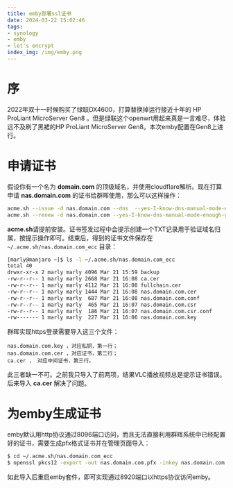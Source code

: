 ```yaml
---
title: emby部署ssl证书
date: 2024-03-22 15:02:46
tags:
- synology
- emby
- let's encrypt
index_img: /img/emby.png
---
```

# 序
2022年双十一时候购买了绿联DX4600，打算替换掉运行接近十年的 HP ProLiant MicroServer Gen8 。但是绿联这个openwrt用起来真是一言难尽，体验远不及刷了黑裙的HP ProLiant MicroServer Gen8。本次emby配置在Gen8上进行。
# 申请证书
假设你有一个名为 **domain.com** 的顶级域名，并使用cloudflare解析。现在打算申请 **nas.domain.com** 的证书给群晖使用，那么可以这样操作：

```bash
acme.sh --issue -d nas.domain.com --dns  --yes-I-know-dns-manual-mode-enough-go-ahead-please
acme.sh --renew -d nas.domain.com --yes-I-know-dns-manual-mode-enough-go-ahead-please
```
**acme.sh**请提前安装。证书签发过程中会提示创建一个TXT记录用于验证域名归属，按提示操作即可。结束后，得到的证书文件保存在 `~/.acme.sh/nas.domain.com_ecc` 目录：
```bash
[marly@manjaro ~]$ ls -l ~/.acme.sh/nas.domain.com_ecc
total 40
drwxr-xr-x 2 marly marly 4096 Mar 21 15:59 backup
-rw-r--r-- 1 marly marly 2668 Mar 21 16:08 ca.cer
-rw-r--r-- 1 marly marly 4112 Mar 21 16:08 fullchain.cer
-rw-r--r-- 1 marly marly 1444 Mar 21 16:08 nas.domain.com.cer
-rw-r--r-- 1 marly marly  687 Mar 21 16:08 nas.domain.com.conf
-rw-r--r-- 1 marly marly  465 Mar 21 16:07 nas.domain.com.csr
-rw-r--r-- 1 marly marly  186 Mar 21 16:07 nas.domain.com.csr.conf
-rw------- 1 marly marly  227 Mar 21 16:06 nas.domain.com.key
```

群晖实现https登录需要导入这三个文件：

    nas.domain.com.key ，对应私钥，第一行；
    nas.domain.com.cer ，对应证书，第二行；
    ca.cer ， 对应中间证书，第三行。

此三者缺一不可。之前我只导入了前两项，结果VLC播放视频总是提示证书错误。后来导入 **ca.cer** 解决了问题。
# 为emby生成证书
emby默认用http协议通过8096端口访问，而且无法直接利用群晖系统中已经配置好的证书，需要生成pfx格式证书并在管理页面导入：
```bash
$ cd ~/.acme.sh/nas.domain.com_ecc
$ openssl pkcs12 -export -out nas.domain.com.pfx -inkey nas.domain.com.key -in nas.domain.com.cer #证书密码可自行设置或不填，如果设置密码，emby中也要对应填写
```

如此导入后重启emby套件，即可实现通过8920端口以https协议访问emby。